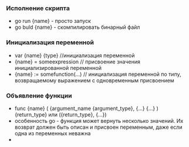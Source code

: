 ### Исполнение скрипта
- go run {name} - просто запуск
- go buld {name} - скомпилировать бинарный файл

### Инициализация переменной
- var {name} {type} //инициализация переменной 
- {name} = someexpression // присвоение значения инициализированной переменной
- {name} := somefunction(...) // инициализация переменной по типу, возвращаемому выражением с одновременным присвоением

### Объявление функции
- func {name} ( {argument_name {argument_type}, {...} {...} ) {return_type} или ({return_type}, {...})
- особенность go - функция может вернуть несколько значений. Их возврат должен быть описан и присвоен переменным, даже если одна из переменных неважна
- 

